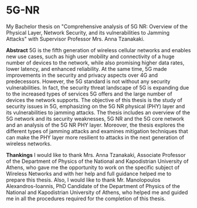 # 5G-NR

My Bachelor thesis on "Comprehensive analysis of 5G NR: Overview of the Physical Layer, Network Security, and its vulnerabilities to Jamming Attacks" with Supervisor Professor
Mrs. Anna Tzanakaki.

**Abstract**
5G is the fifth generation of wireless cellular networks and enables new use cases, such as high user mobility and connectivity of a huge number of devices to the network, while also promising higher data rates, lower latency, and enhanced reliability. At the same time, 5G made improvements in the security and privacy aspects over 4G and predecessors. However, the 5G standard is not without any security vulnerabilities. In fact, the security threat landscape of 5G is expanding due to the increased types of services 5G offers and the large number of devices the network supports.
The objective of this thesis is the study of security issues in 5G, emphasizing on the 5G NR physical (PHY) layer and its vulnerabilities to jamming attacks. The thesis includes an overview of the 5G network and its security weaknesses, 5G NR and the 5G core network and an analysis of the 5G NR PHY layer. Moreover, the thesis explores the different types of jamming attacks and examines mitigation techniques that can make the PHY layer more resilient to attacks in the next generation of wireless networks.

**Thankings**
I would like to thank Mrs. Anna Tzanakaki, Associate Professor of the Department of Physics of the National and Kapodistrian University of Athens, who gave me the opportunity to work on the specific subject of Wireless Networks and with her help and full guidance helped me to prepare this thesis.
Also, I would like to thank Mr. Manolopoulos Alexandros-Ioannis, PhD Candidate of the Department of Physics of the National and Kapodistrian University of Athens, who helped me and guided me in all the procedures required for the completion of this thesis.
